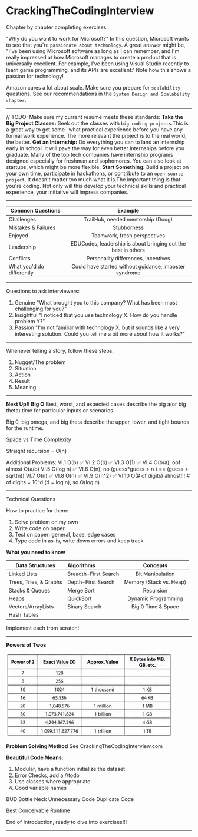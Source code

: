 # CrackingTheCodingInterview
Chapter by chapter completing exercises.


"Why do you want to work for Microsoft?"
In this question, Microsoft wants to see that you're `passionate about technology`. A great answer might be, "I've been using Microsoft software as long as I can remember, and I'm really impressed at how Microsoft manages to create a product that is universally excellent. For example, I've been using Visual Studio recently to learn game programming, and its APls are excellent:' Note how this shows a passion for technology!


Amazon cares a lot about scale. Make sure you prepare for `scalability` questions.
See our recommendations in the `System Design and Scalability chapter`.

***

// TODO: Make sure my current resume meets these standards:
__Take the Big Project Classes:__ Seek out the classes with `big coding projects`.This is a great way to get some- what practical experience before you have any formal work experience. The more relevant the project is to the real world, the better.
__Get an Internship:__ Do everything you can to land an internship early in school. It will pave the way for even better internships before you graduate. Many of the top tech companies have internship programs designed especially for freshman and sophomores. You can also look at startups, which might be more flexible.
__Start Something:__ Build a project on your own time, participate in hackathons, or contribute to an `open source project`. It doesn't matter too much what it is.The important thing is that you're coding. Not only will this develop your technical skills and practical experience, your initiative will impress companies.

***

| Common Questions          | Example                                                       |
| ------------------------- |:-------------------------------------------------------------:|
| Challenges                | TrailHub, needed mentorship (Doug)                            |
| Mistakes & Failures       | Stubborness                                                   |
| Enjoyed                   | Teamwork, fresh perspectives                                  |
| Leadership                | EDUCodes, leadership is about bringing out the best in others |
| Conflicts                 | Personality differences, incentives                           |   
| What you'd do differently | Could have started without guidance, imposter syndrome        |

***

Questions to ask interviewers:
1. Genuine
"What brought you to this company? What has been most challenging for you?"
2. Insightful
"I noticed that you use technology X. How do you handle problem Y?"
3. Passion
"I'm not familiar with technology X, but it sounds like a very interesting solution. Could you tell me a bit more about how it works?"

***

Whenever telling a story, follow these steps:
1. Nugget/The problem
2. Situation
3. Action
4. Result
5. Meaning

***

__Next Up!! Big O__
Best, worst, and expected cases describe the big a(or big theta) time for particular inputs or scenarios.

Big 0, big omega, and big theta describe the upper, lower, and tight bounds for the runtime.

Space vs Time Complexity

Straight recursion = O(n)

Additional Problems:
VI.1  O(b) ✅
VI.2  O(b) ✅
VI.3  O(1) ✅
VI.4  O(b/a), oof almost O(a/b)
VI.5  O(log n) ✅
VI.6  O(n), no (guess*guess > n ) == (guess > sqrt(n))
VI.7  O(n) ✅
VI.8  O(n) ✅
VI.9  O(n^2) ✅
VI.10 O(# of digits) almost!!! # of digits = 10^d (d = log n), so O(log n)

***

Technical Questions

How to practice for them:
1. Solve problem on my own
2. Write code on paper
3. Test on paper: general, base, edge cases
4. Type code in as-is, write down errors and keep track

__What you need to know__

| Data Structures        | Algorithms            | Concepts                  |
| ---------------------- |:--------------------- |:-------------------------:|
| Linked Lists           | Breadth-First Search  | Bit Manipulation          |
| Trees, Tries, & Graphs | Depth-First Search    | Memory (Stack vs. Heap)   |
| Stacks & Queues        | Merge Sort            | Recursion                 |
| Heaps                  | QuickSort             | Dynamic Programming       |
| Vectors/ArrayLists     | Binary Search         | Big 0 Time & Space        |
| Hash Tables            |                       |                           |

Implement each from scratch!

***

__Powers of Twos__

![powers_of_twos](twos.png)

__Problem Solving Method__
See CrackingTheCodingInterview.com

__Beautiful Code Means:__
1. Modular, have a function initialize the dataset
2. Error Checks, add a //todo
3. Use classes where appropriate
4. Good variable names

BUD
Bottle Neck
Unnecessary Code
Duplicate Code

Best Conceivable Runtime

End of Introduction, ready to dive into exercises!!!
***
